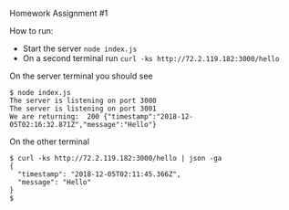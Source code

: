 Homework Assignment #1

How to run:

* Start the server `node index.js`
* On a second terminal run `curl -ks http://72.2.119.182:3000/hello`

On the server terminal you should see
```
$ node index.js
The server is listening on port 3000
The server is listening on port 3001
We are returning:  200 {"timestamp":"2018-12-05T02:16:32.871Z","message":"Hello"}
```

On the other terminal

```
$ curl -ks http://72.2.119.182:3000/hello | json -ga
{
  "timestamp": "2018-12-05T02:11:45.366Z",
  "message": "Hello"
}
$
```
